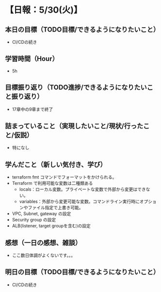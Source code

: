 # 【日報：5/30(火)】
## 本日の目標（TODO目標/できるようになりたいこと）
- CI/CDの続き
## 学習時間（Hour）
- 5h
## 目標振り返り（TODO進捗/できるようになりたいこと振り返り）
- 17章中の9章まで終了
## 詰まっていること（実現したいこと/現状/行ったこと/仮説）
- 特になし
## 学んだこと（新しい気付き、学び）
- terraform fmt コマンドでフォーマットをかけられる。
- Terraform で利用可能な変数は二種類ある
  - locals：ローカル変数。プライベートな変数で外部から変更はできない。
  - variables：外部から変更可能な変数。コマンドライン実行時にオプションやファイル指定で上書き可能。
- VPC, Subnet, gateway の設定
- Security group の設定
- ALB(listener, target groupを含む)の設定
## 感想（一日の感想、雑談）
- ここ数日体調がよくないです。。。
## 明日の目標（TODO目標/できるようになりたいこと）
- CI/CDの続き
